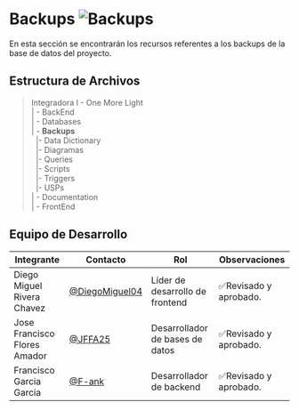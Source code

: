 # Backups  ![Backups](https://img.shields.io/badge/MySQL-4479A1?style=for-the-badge&logo=mysql&logoColor=white)
En esta sección se encontrarán los recursos referentes a los backups de la base de datos del proyecto.

## Estructura de Archivos
>Integradora I -  One More Light<br>
>| - BackEnd <br>
>| - Databases <br>
>| - **Backups**<br>
>&nbsp;&nbsp;|- Data Dictionary<br>
>&nbsp;&nbsp;|- Diagramas<br>
>&nbsp;&nbsp;|- Queries<br>
>&nbsp;&nbsp;|- Scripts<br>
>&nbsp;&nbsp;|- Triggers<br>
>&nbsp;&nbsp;|- USPs<br>
>| - Documentation<br>
>| - FrontEnd<br>

## Equipo de Desarrollo


|Integrante|Contacto|Rol|Observaciones|
|------------|--------|---|---|
|Diego Miguel Rivera Chavez|[@DiegoMiguel04](https://github.com/DiegoMiguel04)|Líder de desarrollo de frontend|✅Revisado y aprobado.|
|Jose Francisco Flores Amador|[@JFFA25](https://github.com/JFFA25)|Desarrollador de bases de datos|✅Revisado y aprobado.|
|Francisco Garcia Garcia|[@F-ank](https://github.com/F-ank)|Desarrollador de backend|✅Revisado y aprobado.|
